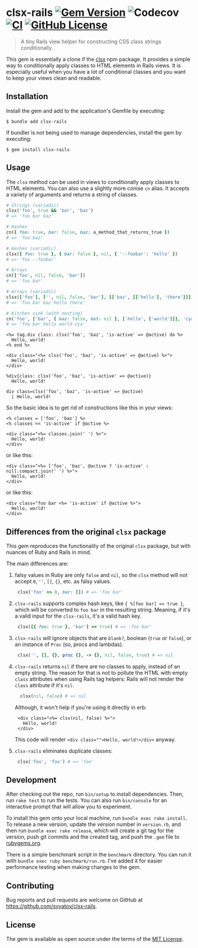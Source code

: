 # clsx-rails [![Gem Version](https://img.shields.io/gem/v/clsx-rails)](https://rubygems.org/gems/clsx-rails) ![Codecov](https://img.shields.io/codecov/c/github/svyatov/clsx-rails) [![CI](https://github.com/svyatov/clsx-rails/actions/workflows/main.yml/badge.svg?branch=main)](https://github.com/svyatov/clsx-rails/actions?query=workflow%3ACI) [![GitHub License](https://img.shields.io/github/license/svyatov/clsx-rails)](LICENSE.txt)

> A tiny Rails view helper for constructing CSS class strings conditionally.

This gem is essentially a clone if the [clsx](https://github.com/lukeed/clsx) npm package.
It provides a simple way to conditionally apply classes to HTML elements in Rails views.
It is especially useful when you have a lot of conditional classes and you want to keep your views clean and readable.

## Installation

Install the gem and add to the application's Gemfile by executing:

    $ bundle add clsx-rails

If bundler is not being used to manage dependencies, install the gem by executing:

    $ gem install clsx-rails

## Usage

The `clsx` method can be used in views to conditionally apply classes to HTML elements.
You can also use a slightly more conise `cn` alias.
It accepts a variety of arguments and returns a string of classes.

```ruby
# Strings (variadic)
clsx('foo', true && 'bar', 'baz')
# => 'foo bar baz'

# Hashes
cn({ foo: true, bar: false, baz: a_method_that_returns_true })
# => 'foo baz'

# Hashes (variadic)
clsx({ foo: true }, { bar: false }, nil, { '--foobar': 'hello' })
# => 'foo --foobar'

# Arrays
cn(['foo', nil, false, 'bar'])
# => 'foo bar'

# Arrays (variadic)
clsx(['foo'], ['', nil, false, 'bar'], [['baz', [['hello'], 'there']]])
# => 'foo bar baz hello there'

# Kitchen sink (with nesting)
cn('foo', ['bar', { baz: false, bat: nil }, ['hello', ['world']]], 'cya');
# => 'foo bar hello world cya'
```

```erb
<%= tag.div class: clsx('foo', 'baz', 'is-active' => @active) do %>
  Hello, world!
<% end %>

<div class="<%= clsx('foo', 'baz', 'is-active' => @active) %>">
  Hello, world!
</div>
```

```haml
%div{class: clsx('foo', 'baz', 'is-active' => @active)}
  Hello, world!
```

```slim
div class=clsx('foo', 'baz', 'is-active' => @active)
  | Hello, world!
```

So the basic idea is to get rid of constructions like this in your views:

```erb
<% classes = ['foo', 'baz'] %>
<% classes << 'is-active' if @active %>

<div class="<%= classes.join(' ') %>">
  Hello, world!
</div>
```

or like this:

```erb
<div class="<%= ['foo', 'baz', @active ? 'is-active' : nil].compact.join(' ') %>">
  Hello, world!
</div>
```

or like this:

```erb
<div class="foo bar <%= 'is-active' if @active %>">
  Hello, world!
</div>
```

## Differences from the original `clsx` package

This gem reproduces the functionality of the original `clsx` package, but with nuances of Ruby and Rails in mind.

The main differences are:

1. falsy values in Ruby are only `false` and `nil`, so the `clsx` method will not accept `0`, `''`, `[]`, `{}`, etc. as falsy values.
   ```ruby
    clsx('foo' => 0, bar: []) # => 'foo bar'
   ``` 
 
2. `clsx-rails` supports complex hash keys, like `{ %[foo bar] => true }`, which will be converted to `foo bar` in the resulting string.
   Meaning, if it's a valid input for the `clsx-rails`, it's a valid hash key.
   ```ruby
    clsx([{ foo: true }, 'bar'] => true) # => 'foo bar'
   ``` 
 
3. `clsx-rails` will ignore objects that are `blank?`, boolean (`true` or `false`), or an instance of `Proc` (so, procs and lambdas).
    ```ruby
     clsx('', [], {}, proc {}, -> {}, nil, false, true) # => nil
    ```
 
4. `clsx-rails` returns `nil` if there are no classes to apply, instead of an empty string.
   The reason for that is not to pollute the HTML with empty `class` attributes when using Rails tag helpers: Rails will not render the `class` attribute if it's `nil`.
   ```ruby
     clsx(nil, false) # => nil
   ```
   Although, it won't help if you're using it directly in erb:
   ```erb
    <div class="<%= clsx(nil, false) %>">
      Hello, world!
    </div>
   ```
   This code will render `<div class="">Hello, world!</div>` anyway.
 
5. `clsx-rails` eliminates duplicate classes:
   ```ruby
    clsx('foo', 'foo') # => 'foo'
   ```

## Development

After checking out the repo, run `bin/setup` to install dependencies. Then, run
`rake test` to run the tests. You can also run `bin/console` for an interactive
prompt that will allow you to experiment.

To install this gem onto your local machine, run `bundle exec rake install`. To
release a new version, update the version number in `version.rb`, and then run
`bundle exec rake release`, which will create a git tag for the version, push
git commits and the created tag, and push the `.gem` file to
[rubygems.org](https://rubygems.org).

There is a simple benchmark script in the `benchmark` directory.
You can run it with `bundle exec ruby benchmark/run.rb`.
I've added it for easier performance testing when making changes to the gem.

## Contributing

Bug reports and pull requests are welcome on GitHub at https://github.com/svyatov/clsx-rails.

## License

The gem is available as open source under the terms of the [MIT License](https://opensource.org/licenses/MIT).
